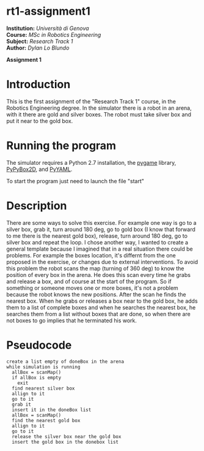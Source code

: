# rt1-assignment1
**Institution:** *Università di Genova*<br>
**Course:** *MSc in Robotics Engineering*<br>
**Subject:** *Research Track 1*<br>
**Author:** *Dylan Lo Blundo*<br>

**Assignment 1**<br>

**Introduction**
============================
This is the first assignment of the "Research Track 1" course, in the Robotics Engineering degree.
In the simulator there is a robot in an arena, with it there are gold and silver boxes.
The robot must take silver box and put it near to the gold box.

**Running the program**
============================
The simulator requires a Python 2.7 installation, the [pygame](http://pygame.org/) library, [PyPyBox2D](https://pypi.python.org/pypi/pypybox2d/2.1-r331), and [PyYAML](https://pypi.python.org/pypi/PyYAML/).

To start the program just need to launch the file "start"

**Description**
============================
There are some ways to solve this exercise.
For example one way is go to a silver box, grab it, turn around 180 deg, go to gold box (I know that forward to me there is the nearest gold box), release, turn around 180 deg, go to silver box and repeat the loop.
I chose another way, I wanted to create a general template because I imagined that in a real situation there could be problems.
For example the boxes location, it's differnt from the one proposed in the exercise, or changes due to external interventions.
To avoid this problem the robot scans the map (turning of 360 deg) to know the position of every box in the arena.
He does this scan every time he grabs and release a box, and of course at the start of the program.
So if something or someone moves one or more boxes, it's not a problem because the robot knows the new positions.
After the scan he finds the nearest box.
When he grabs or releases a box near to the gold box, he adds them to a list of complete boxes and when he searches the nearest box, he searches them from a list without boxes that are done, so when there are not boxes to go implies that he terminated his work.

**Pseudocode**
============================
``` 
create a list empty of doneBox in the arena
while simulation is running
  allBox = scanMap()
  if allBox is empty
    exit
  find nearest silver box
  allign to it
  go to it
  grab it
  insert it in the doneBox list
  allBox = scanMap()
  find the nearest gold box
  allign to it
  go to it
  release the silver box near the gold box
  insert the gold box in the donebox list
  ```
